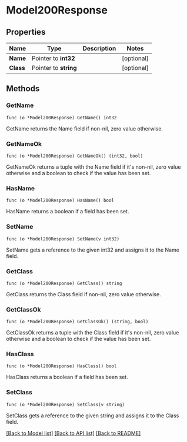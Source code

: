 # Model200Response

## Properties

Name | Type | Description | Notes
------------ | ------------- | ------------- | -------------
**Name** | Pointer to **int32** |  | [optional] 
**Class** | Pointer to **string** |  | [optional] 

## Methods

### GetName

`func (o *Model200Response) GetName() int32`

GetName returns the Name field if non-nil, zero value otherwise.

### GetNameOk

`func (o *Model200Response) GetNameOk() (int32, bool)`

GetNameOk returns a tuple with the Name field if it's non-nil, zero value otherwise
and a boolean to check if the value has been set.

### HasName

`func (o *Model200Response) HasName() bool`

HasName returns a boolean if a field has been set.

### SetName

`func (o *Model200Response) SetName(v int32)`

SetName gets a reference to the given int32 and assigns it to the Name field.

### GetClass

`func (o *Model200Response) GetClass() string`

GetClass returns the Class field if non-nil, zero value otherwise.

### GetClassOk

`func (o *Model200Response) GetClassOk() (string, bool)`

GetClassOk returns a tuple with the Class field if it's non-nil, zero value otherwise
and a boolean to check if the value has been set.

### HasClass

`func (o *Model200Response) HasClass() bool`

HasClass returns a boolean if a field has been set.

### SetClass

`func (o *Model200Response) SetClass(v string)`

SetClass gets a reference to the given string and assigns it to the Class field.


[[Back to Model list]](../README.md#documentation-for-models) [[Back to API list]](../README.md#documentation-for-api-endpoints) [[Back to README]](../README.md)


